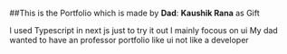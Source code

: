 ##This is the Portfolio which is made by **Dad**: **Kaushik Rana** as Gift

I used Typescript in next js just to try it out 
I mainly focous on ui
My dad wanted to have an professor portfolio like ui not like a developer
